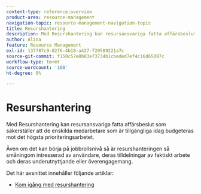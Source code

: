 ```yaml
---
content-type: reference;overview
product-area: resource-management
navigation-topic: resource-management-navigation-topic
title: Resurshantering
description: Med Resurshantering kan resursansvariga fatta affärsbeslut som säkerställer att de enskilda medarbetare som är tillgängliga idag budgeteras mot det högsta prioriteringsarbetet. Även om den kan börja på jobbrollsnivå är resurshanteringen så småningom bekymrad över användare och deras underutnyttjande eller överengagemang.
author: Alina
feature: Resource Management
exl-id: 137787c9-82f6-4b18-a427-720589221a7c
source-git-commit: f150c57e8b83e73734b1cbeded7ef4c16d65097c
workflow-type: tm+mt
source-wordcount: '108'
ht-degree: 0%

---
```


# Resurshantering

Med Resurshantering kan resursansvariga fatta affärsbeslut som säkerställer att de enskilda medarbetare som är tillgängliga idag budgeteras mot det högsta prioriteringsarbetet.

Även om det kan börja på jobbrollsnivå så är resurshanteringen så småningom intresserad av användare, deras tilldelningar av faktiskt arbete och deras underutnyttjande eller överengagemang.

Det här avsnittet innehåller följande artiklar:

* [Kom igång med resurshantering](../../resource-mgmt/resource-mgmt-overview/get-started-resource-management.md)

<!--

* [Deprecation of Resource Scheduling tools in Adobe Workfront](../../resource-mgmt/resource-mgmt-overview/deprecate-resource-scheduling.md)
* [Migrate from Resource Scheduling to the Workload Balancer](../resource-mgmt-overview/migrate-resource-scheduling-to-workload-balancer.md)
-->

<!--
  <li data-mc-conditions="QuicksilverOrClassic.Draft mode"><a href="../../resource-mgmt/resource-mgmt-overview/get-started-resource-management-d.md" class="MCXref xref" xrefformat="{para}">Get started with Resource Management </a> </li>
  -->

<!--
  <li data-mc-conditions="QuicksilverOrClassic.Draft mode"><a href="../../resource-mgmt/resource-mgmt-overview/legacy-resource-planning-vs-planning.md" class="MCXref xref" xrefformat="{para}">Difference between Legacy Resource Planning and Planning</a> </li>
  -->

<!--
  <li data-mc-conditions="QuicksilverOrClassic.Draft mode"><a href="../../resource-mgmt/resource-mgmt-overview/migrate-resource-estimates-to-budgeting.md" class="MCXref xref" xrefformat="{para}">Migrate from Legacy Resource Estimates to Resource Budgeting </a> </li>
  -->

<!--* [Migrate from Resource Scheduling to the Workload Balancer](../../resource-mgmt/resource-mgmt-overview/migrate-resource-scheduling-to-workload-balancer.md) -->

